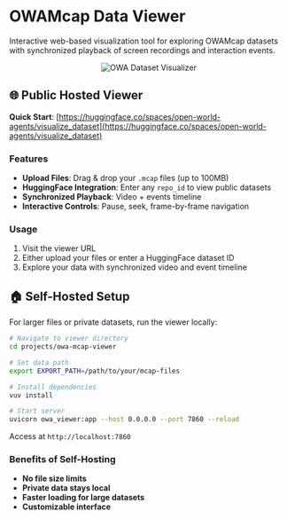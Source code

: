 # OWAMcap Data Viewer

Interactive web-based visualization tool for exploring OWAMcap datasets with synchronized playback of screen recordings and interaction events.

<div align="center">
  <img src="../../examples/viewer.png" alt="OWA Dataset Visualizer"/>
</div>

## 🌐 Public Hosted Viewer

**Quick Start**: [https://huggingface.co/spaces/open-world-agents/visualize_dataset](https://huggingface.co/spaces/open-world-agents/visualize_dataset)

### Features
- **Upload Files**: Drag & drop your `.mcap` files (up to 100MB)
- **HuggingFace Integration**: Enter any `repo_id` to view public datasets
- **Synchronized Playback**: Video + events timeline
- **Interactive Controls**: Pause, seek, frame-by-frame navigation

### Usage
1. Visit the viewer URL
2. Either upload your files or enter a HuggingFace dataset ID
3. Explore your data with synchronized video and event timeline

## 🏠 Self-Hosted Setup

For larger files or private datasets, run the viewer locally:

```bash
# Navigate to viewer directory
cd projects/owa-mcap-viewer

# Set data path
export EXPORT_PATH=/path/to/your/mcap-files

# Install dependencies
vuv install

# Start server
uvicorn owa_viewer:app --host 0.0.0.0 --port 7860 --reload
```

Access at `http://localhost:7860`

### Benefits of Self-Hosting
- **No file size limits**
- **Private data stays local**
- **Faster loading for large datasets**
- **Customizable interface**